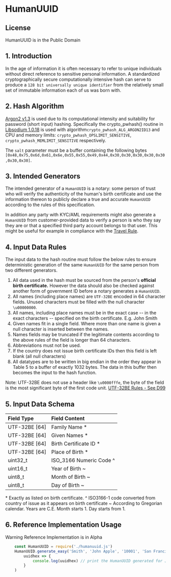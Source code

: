 # HumanUUID
## License
HumanUUID is in the Public Domain

## 1. Introduction
In the age of information it is often necessary to refer to unique individuals without direct reference to sensitive personal information. A standardized cryptographically secure computationally intensive hash can serve to produce a `128 bit universally unique identifier` from the relatively small set of immutable information each of us was born with.

## 2. Hash Algorithm
[Argon2 v1.3](https://github.com/P-H-C/phc-winner-argon2/raw/master/argon2-specs.pdf) is used due to its computational intensity and suitability for password (short input) hashing. Specifically the crypto_pwhash() routine in [Libsodium 1.0.18](https://github.com/jedisct1/libsodium/releases) is used with algorithm`crypto_pwhash_ALG_ARGON2ID13` and CPU and memory limits: `crypto_pwhash_OPSLIMIT_SENSITIVE`, `crypto_pwhash_MEMLIMIT_SENSITIVE` respectively.

The `salt` parameter must be a buffer containing the following bytes `[0x48,0x75,0x6d,0x61,0x6e,0x55,0x55,0x49,0x44,0x30,0x30,0x30,0x30,0x30,0x30,0x30]`.

## 3. Intended Generators
The intended generator of a `HumanUUID` is a notary: some person of trust who will verify the authenticity of the human's birth certificate and use the information thereon to publicly declare a true and accurate `HumanUUID` according to the rules of this specification.

In addition any party with KYC/AML requirements might also generate a `HumanUUID` from customer-provided data to verify a person is who they say they are or that a specified third party account belongs to that user. This might be useful for example in compliance with the  [Travel Rule](https://www.sec.gov/about/offices/ocie/aml2007/fincen-advissu7.pdf).

## 4. Input Data Rules
The input data to the hash routine must follow the below rules to ensure deterministic generation of the same `HumanUUID` for the same person from two different generators.

1. All data used in the hash must be sourced from the person's **official birth certificate.** However the data should also be checked against another form of government ID before a notary generates a `HumanUUID`.
2. All names (including place names) are `UTF-32BE` encoded in 64 character fields. Unused characters must be filled with the null character `\u00000000`.
3. All names, including place names must be in the exact case -- in the exact characters -- specified on the birth certificate. E.g. John Smith
3. Given names fit in a single field. Where more than one name is given a null character is inserted between the names.
4. Names fields may be truncated if the legitimate contents according to the above rules of the field is longer than 64 characters.
5. Abbreviations must not be used.
6. If the country does not issue birth certificate IDs then this field is left blank (all null characters)
7. All datatypes are to be written in big endian in the order they appear in Table 5 to a buffer of exactly 1032 bytes. The data in this buffer then becomes the input to the hash function.

Note: UTF-32BE does not use a header like `\u0000fffe`, the byte of the field is the most significant byte of the first code unit. [UTF-32BE Rules - See D99](http://www.unicode.org/versions/Unicode5.0.0/ch03.pdf)

## 5. Input Data Schema
| Field Type | Field Content |
|:------------|:-------------|
|UTF-32BE [64]|Family Name *|
|UTF-32BE [64]|Given Names *|
|UTF-32BE [64]|Birth Certificate ID *|
|UTF-32BE [64]|Place of Birth *|
|uint32_t|ISO_3166 Numeric Code ^|
|uint16_t|Year of Birth ~|
|uint8_t|Month of Birth ~|
|uint8_t|Day of Birth ~|

\* Exactly as listed on birth certificate.
^ ISO3166-1 code converted from country of issue as it appears on birth certificate
~ According to Gregorian calendar. Years are C.E. Month starts 1. Day starts from 1.

## 6. Reference Implementation Usage
Warning Reference Implementation is in Alpha
```js
    const HumanUUID = require('./humanuuid.js')
    HumanUUID.generate_easy('Smith', 'John Apple', '10001', 'San Francisco', 000, 1901, 1, 1).then(
        uuidhex => {
            console.log(uuidhex) // print the HumanUUID generated for John Apple Smith
        }
    )
```
